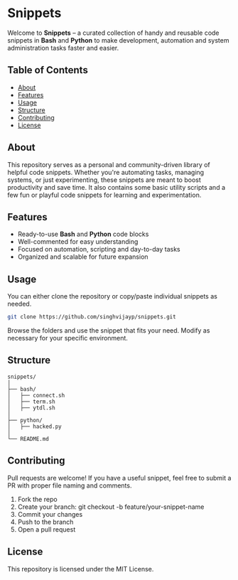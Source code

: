 # Snippets

Welcome to **Snippets** – a curated collection of handy and reusable code snippets in **Bash** and **Python** to make development, automation and system administration tasks faster and easier.

## Table of Contents

- [About](#about)
- [Features](#features)
- [Usage](#usage)
- [Structure](#structure)
- [Contributing](#contributing)
- [License](#license)

## About

This repository serves as a personal and community-driven library of helpful code snippets. Whether you're automating tasks, managing systems, or just experimenting, these snippets are meant to boost productivity and save time.
It also contains some basic utility scripts and a few fun or playful code snippets for learning and experimentation.

## Features

- Ready-to-use **Bash** and **Python** code blocks
- Well-commented for easy understanding
- Focused on automation, scripting and day-to-day tasks
- Organized and scalable for future expansion

## Usage

You can either clone the repository or copy/paste individual snippets as needed.

```bash
git clone https://github.com/singhvijayp/snippets.git
```

Browse the folders and use the snippet that fits your need. Modify as necessary for your specific environment.

## Structure
```
snippets/
│
├── bash/
│   ├── connect.sh
│   ├── term.sh
│   ├── ytdl.sh
│
├── python/
│   ├── hacked.py
│
└── README.md
```

## Contributing
Pull requests are welcome! If you have a useful snippet, feel free to submit a PR with proper file naming and comments.

1. Fork the repo
2. Create your branch: git checkout -b feature/your-snippet-name
3. Commit your changes
4. Push to the branch
5. Open a pull request

## License
This repository is licensed under the MIT License.
